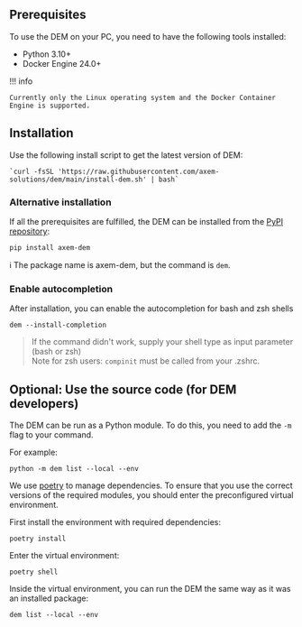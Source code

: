 ## Prerequisites

To use the DEM on your PC, you need to have the following tools installed:

- Python 3.10+
- Docker Engine 24.0+

!!! info

    Currently only the Linux operating system and the Docker Container Engine is supported.

## Installation

Use the following install script to get the latest version of DEM:  

    `curl -fsSL 'https://raw.githubusercontent.com/axem-solutions/dem/main/install-dem.sh' | bash`

### Alternative installation

If all the prerequisites are fulfilled, the DEM can be installed from the 
[PyPI repository](https://pypi.org/project/axem-dem/):

    pip install axem-dem

:information_source: The package name is axem-dem, but the command is `dem`.

### Enable autocompletion

After installation, you can enable the autocompletion for bash and zsh shells

    dem --install-completion

> If the command didn't work, supply your shell type as input parameter (bash or zsh)  
> Note for zsh users: `compinit` must be called from your .zshrc.

## Optional: Use the source code (for DEM developers)

The DEM can be run as a Python module. To do this, you need to add the `-m` flag to your command.

For example:

    python -m dem list --local --env

We use [poetry](https://python-poetry.org/) to manage dependencies. To ensure that you use the 
correct versions of the required modules, you should enter the preconfigured virtual environment.

First install the environment with required dependencies:

    poetry install

Enter the virtual environment:

    poetry shell

Inside the virtual environment, you can run the DEM the same way as it was an installed package:

    dem list --local --env